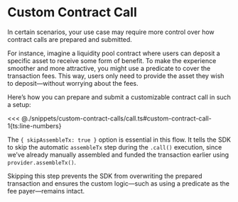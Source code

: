 # Custom Contract Call

In certain scenarios, your use case may require more control over how contract calls are prepared and submitted.

For instance, imagine a liquidity pool contract where users can deposit a specific asset to receive some form of benefit. To make the experience smoother and more attractive, you might use a predicate to cover the transaction fees. This way, users only need to provide the asset they wish to deposit—without worrying about the fees.

Here’s how you can prepare and submit a customizable contract call in such a setup:

<<< @./snippets/custom-contract-calls/call.ts#custom-contract-call-1{ts:line-numbers}

The `{ skipAssembleTx: true }` option is essential in this flow.
It tells the SDK to skip the automatic `assembleTx` step during the `.call()` execution, since we’ve already manually assembled and funded the transaction earlier using `provider.assembleTx()`.

Skipping this step prevents the SDK from overwriting the prepared transaction and ensures the custom logic—such as using a predicate as the fee payer—remains intact.
